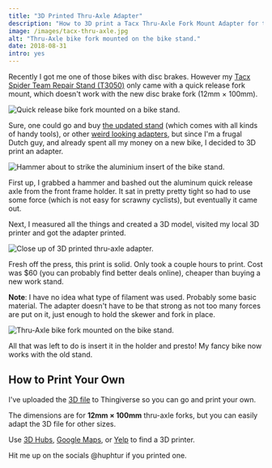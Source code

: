 ```yaml
---
title: "3D Printed Thru-Axle Adapter"
description: "How to 3D print a Tacx Thru-Axle Fork Mount Adapter for the Tacx Spider Team Repair Stand (T3050)."
image: /images/tacx-thru-axle.jpg
alt: "Thru-Axle bike fork mounted on the bike stand."
date: 2018-08-31
intro: yes
---
```

Recently I got me one of those bikes with disc brakes. However my [Tacx Spider Team Repair Stand (T3050)](https://amzn.to/2LH6C1W) only came with a quick release fork mount, which doesn't work with the new disc brake fork (12mm × 100mm).

![Quick release bike fork mounted on a bike stand.](/images/tacx-quick-release.jpg)

Sure, one could go and buy [the updated stand](https://amzn.to/2C3DpyT) (which comes with all kinds of handy tools), or other [weird looking adapters](https://amzn.to/2PObnu9), but since I'm a frugal Dutch guy, and already spent all my money on a new bike, I decided to 3D print an adapter. 

![Hammer about to strike the aluminium insert of the bike stand.](/images/tacx-hammer.jpg)

First up, I grabbed a hammer and bashed out the aluminum quick release axle from the front frame holder. It sat in pretty pretty tight so had to use some force (which is not easy for scrawny cyclists), but eventually it came out.

Next, I measured all the things and created a 3D model, visited my local 3D printer and got the adapter printed. 

![Close up of 3D printed thru-axle adapter.](/images/tacx-3d-fork-adapter.jpg)

Fresh off the press, this print is solid. Only took a couple hours to print. Cost was $60 (you can probably find better deals online), cheaper than buying a new work stand.

**Note**: I have no idea what type of filament was used. Probably some basic material. The adapter doesn't have to be that strong as not too many forces are put on it, just enough to hold the skewer and fork in place.

![Thru-Axle bike fork mounted on the bike stand.](/images/tacx-thru-axle.jpg)

All that was left to do is insert it in the holder and presto! My fancy bike now works with the old stand.

## How to Print Your Own 

I've uploaded the [3D file](https://www.thingiverse.com/thing:3076948) to Thingiverse so you can go and print your own. 

The dimensions are for **12mm × 100mm** thru-axle forks, but you can easily adapt the 3D file for other sizes. 

Use [3D Hubs](https://www.3dhubs.com/), [Google Maps](https://www.google.com/maps/search/3D+Printing/), or [Yelp](https://www.yelp.com/search?cflt=3dprinting) to find a 3D printer.

Hit me up on the socials @huphtur if you printed one.
